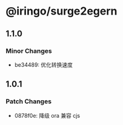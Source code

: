# @iringo/surge2egern

## 1.1.0

### Minor Changes

- be34489: 优化转换速度

## 1.0.1

### Patch Changes

- 0878f0e: 降级 ora 兼容 cjs
